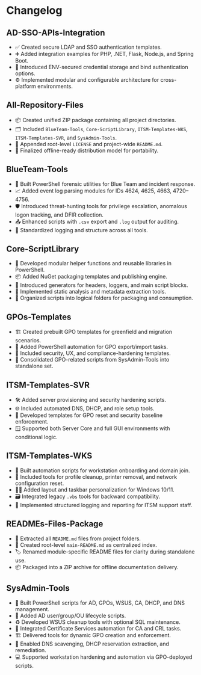# Changelog

## AD-SSO-APIs-Integration
- ✅ Created secure LDAP and SSO authentication templates.
- ➕ Added integration examples for PHP, .NET, Flask, Node.js, and Spring Boot.
- 🔐 Introduced ENV-secured credential storage and bind authentication options.
- ⚙️ Implemented modular and configurable architecture for cross-platform environments.

## All-Repository-Files
- 📦 Created unified ZIP package containing all project directories.
- 🗂️ Included `BlueTeam-Tools`, `Core-ScriptLibrary`, `ITSM-Templates-WKS`, `ITSM-Templates-SVR`, and `SysAdmin-Tools`.
- 📃 Appended root-level `LICENSE` and project-wide `README.md`.
- 🚀 Finalized offline-ready distribution model for portability.

## BlueTeam-Tools
- 🧪 Built PowerShell forensic utilities for Blue Team and incident response.
- 📈 Added event log parsing modules for IDs 4624, 4625, 4663, 4720–4756.
- 🛡️ Introduced threat-hunting tools for privilege escalation, anomalous logon tracking, and DFIR collection.
- 📤 Enhanced scripts with `.csv` export and `.log` output for auditing.
- 🔄 Standardized logging and structure across all tools.

## Core-ScriptLibrary
- 🧰 Developed modular helper functions and reusable libraries in PowerShell.
- 📦 Added NuGet packaging templates and publishing engine.
- 📝 Introduced generators for headers, loggers, and main script blocks.
- 🧪 Implemented static analysis and metadata extraction tools.
- 🧱 Organized scripts into logical folders for packaging and consumption.

## GPOs-Templates
- 🏗️ Created prebuilt GPO templates for greenfield and migration scenarios.
- 🔁 Added PowerShell automation for GPO export/import tasks.
- 🔐 Included security, UX, and compliance-hardening templates.
- 🧹 Consolidated GPO-related scripts from SysAdmin-Tools into standalone set.

## ITSM-Templates-SVR
- 🛠️ Added server provisioning and security hardening scripts.
- 🌐 Included automated DNS, DHCP, and role setup tools.
- 🧱 Developed templates for GPO reset and security baseline enforcement.
- 🪟 Supported both Server Core and full GUI environments with conditional logic.

## ITSM-Templates-WKS
- 💼 Built automation scripts for workstation onboarding and domain join.
- 🧹 Included tools for profile cleanup, printer removal, and network configuration reset.
- 🧑‍💻 Added layout and taskbar personalization for Windows 10/11.
- 🗃️ Integrated legacy `.vbs` tools for backward compatibility.
- 📝 Implemented structured logging and reporting for ITSM support staff.

## READMEs-Files-Package
- 📄 Extracted all `README.md` files from project folders.
- 📘 Created root-level `main-README.md` as centralized index.
- 🏷️ Renamed module-specific README files for clarity during standalone use.
- 📦 Packaged into a ZIP archive for offline documentation delivery.

## SysAdmin-Tools
- 🧰 Built PowerShell scripts for AD, GPOs, WSUS, CA, DHCP, and DNS management.
- 👥 Added AD user/group/OU lifecycle scripts.
- ♻️ Developed WSUS cleanup tools with optional SQL maintenance.
- 🔐 Integrated Certificate Services automation for CA and CRL tasks.
- 🏗️ Delivered tools for dynamic GPO creation and enforcement.
- 🧭 Enabled DNS scavenging, DHCP reservation extraction, and remediation.
- 💻 Supported workstation hardening and automation via GPO-deployed scripts.

